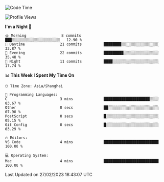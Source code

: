 <!--START_SECTION:waka-->
![Code Time](http://img.shields.io/badge/Code%20Time-47%20hrs%2040%20mins-blue)

![Profile Views](http://img.shields.io/badge/Profile%20Views-0-blue)

**I'm a Night 🦉** 

```text
🌞 Morning                8 commits           ███░░░░░░░░░░░░░░░░░░░░░░   12.90 % 
🌆 Daytime                21 commits          ████████░░░░░░░░░░░░░░░░░   33.87 % 
🌃 Evening                22 commits          █████████░░░░░░░░░░░░░░░░   35.48 % 
🌙 Night                  11 commits          ████░░░░░░░░░░░░░░░░░░░░░   17.74 % 
```


📊 **This Week I Spent My Time On** 

```text
🕑︎ Time Zone: Asia/Shanghai

💬 Programming Languages: 
C                        3 mins              █████████████████████░░░░   83.67 % 
Other                    0 secs              ██░░░░░░░░░░░░░░░░░░░░░░░   07.90 % 
PostScript               0 secs              █░░░░░░░░░░░░░░░░░░░░░░░░   05.15 % 
Git Config               0 secs              █░░░░░░░░░░░░░░░░░░░░░░░░   03.29 % 

🔥 Editors: 
VS Code                  4 mins              █████████████████████████   100.00 % 

💻 Operating System: 
Mac                      4 mins              █████████████████████████   100.00 % 
```


 Last Updated on 27/02/2023 18:43:07 UTC
<!--END_SECTION:waka-->